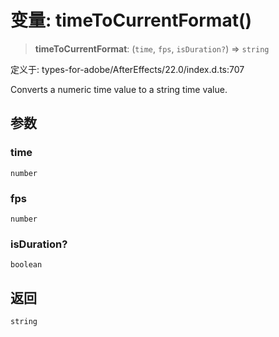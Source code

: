 # 变量: timeToCurrentFormat()

> **timeToCurrentFormat**: (`time`, `fps`, `isDuration?`) => `string`

定义于: types-for-adobe/AfterEffects/22.0/index.d.ts:707

Converts a numeric time value to a string time value.

## 参数

### time

`number`

### fps

`number`

### isDuration?

`boolean`

## 返回

`string`
